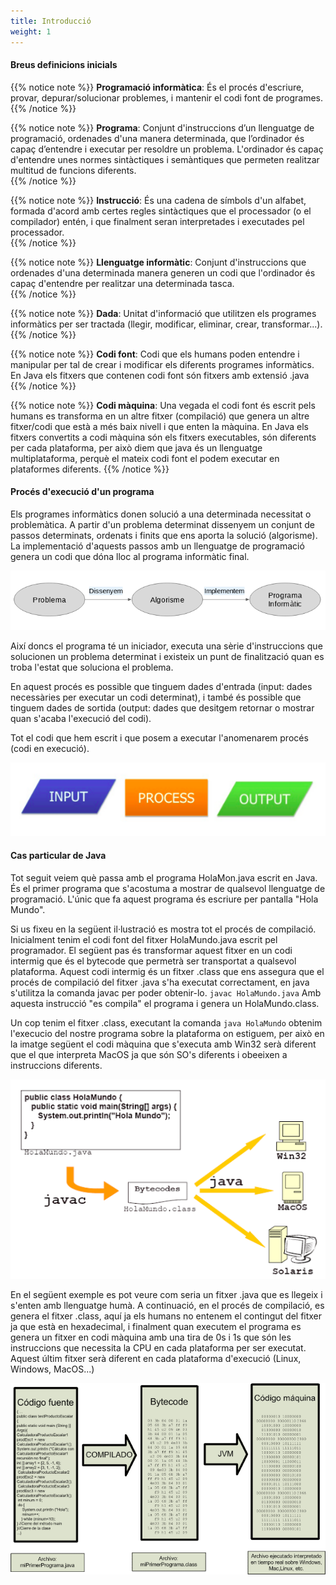 ```yaml
---
title: Introducció 
weight: 1
---
```


#### Breus definicions inicials


{{% notice note %}}
**Programació informàtica**: És el procés d'escriure, provar, depurar/solucionar problemes, i mantenir el codi font de programes.   
{{% /notice %}}


{{% notice note %}}
**Programa**: Conjunt d'instruccions d’un llenguatge de programació, ordenades d'una manera determinada, que l’ordinador és capaç d’entendre i executar per resoldre un problema. L'ordinador és capaç d'entendre unes normes sintàctiques i semàntiques que permeten realitzar multitud de funcions diferents.  
{{% /notice %}}

{{% notice note %}}
**Instrucció**: És una cadena de símbols d'un alfabet, formada d'acord amb certes regles sintàctiques que el processador (o el compilador) entén, i que finalment seran interpretades i executades pel processador.  
{{% /notice %}}

{{% notice note %}}
**Llenguatge informàtic**: Conjunt d'instruccions que ordenades d'una determinada manera generen un codi que l'ordinador és capaç d'entendre per realitzar una determinada tasca.  
{{% /notice %}}

{{% notice note %}}
**Dada**: Unitat d'informació que utilitzen els programes informàtics per ser tractada (llegir, modificar, eliminar, crear, transformar...).
{{% /notice %}}

{{% notice note %}}
**Codi font**: Codi que els humans poden entendre i manipular per tal de crear i modificar els diferents programes informàtics. En Java els fitxers que contenen codi font són fitxers amb extensió .java  
{{% /notice %}}

{{% notice note %}}
**Codi màquina**: Una vegada el codi font és escrit pels humans es transforma en un altre fitxer (compilació) que genera un altre fitxer/codi que està a més baix nivell i que enten la màquina. En Java els fitxers convertits a codi màquina són els fitxers executables, són diferents per cada plataforma, per això diem que java és un llenguatge multiplataforma, perquè el mateix codi font el podem executar en plataformes diferents.
{{% /notice %}}

#### Procés d'execució d'un programa

Els programes informàtics donen solució a una determinada necessitat o problemàtica. A partir d'un problema determinat dissenyem un conjunt de passos determinats, ordenats i finits que ens aporta la solució (algorisme). La implementació d'aquests passos amb un llenguatge de programació genera un codi que dóna lloc al programa informàtic final. 

![1](../images/1.png?width=500px)

Així doncs el programa té un iniciador, executa una sèrie d'instruccions que solucionen un problema determinat i existeix un punt de finalització quan es troba l'estat que soluciona el problema. 

En aquest procés es possible que tinguem dades d'entrada (input: dades necessàries per executar un codi determinat), i també és possible que tinguem dades de sortida (output: dades que desitgem retornar o mostrar quan s'acaba l'execució del codi).

Tot el codi que hem escrit i que posem a executar l'anomenarem procés (codi en execució).

![2](../images/2.png?width=500px)

#### Cas particular de Java

Tot seguit veiem què passa amb el programa HolaMon.java escrit en Java. És el primer programa que s'acostuma a mostrar de qualsevol llenguatge de programació. L'únic que fa aquest programa és escriure per pantalla "Hola Mundo". 

Si us fixeu en la següent il·lustració es mostra tot el procés de compilació. Inicialment tenim el codi font del fitxer HolaMundo.java escrit pel programador. El següent pas és transformar aquest fitxer en un codi intermig que és el bytecode que permetrà ser transportat a qualsevol plataforma. Aquest codi intermig és un fitxer .class que ens assegura que el procés de compilació del fitxer .java s'ha executat correctament, en java s'utilitza la comanda javac per poder obtenir-lo.
`javac HolaMundo.java` Amb aquesta instrucció "es compila" el programa i genera un HolaMundo.class.

Un cop tenim el fitxer .class, executant la comanda `java HolaMundo` obtenim l'execucio del nostre programa sobre la plataforma on estiguem, per això en la imatge següent el codi màquina que s'executa amb Win32 serà diferent que el que interpreta MacOS ja que són SO's diferents i obeeixen a instruccions diferents.

![45](../images/4.gif?width=500px)

En el següent exemple es pot veure com seria un fitxer .java que es llegeix i s'enten amb llenguatge humà. A continuació, en el procés de compilació, es genera el fitxer .class, aquí ja els humans no entenem el contingut del fitxer ja que està en hexadecimal, i finalment quan executem el programa es genera un fitxer en codi màquina amb una tira de 0s i 1s que són les instruccions que necessita la CPU en cada plataforma per ser executat. Aquest últim fitxer serà diferent en cada plataforma d'execució (Linux, Windows, MacOS...)

![5](../images/5.png?width=500px)



